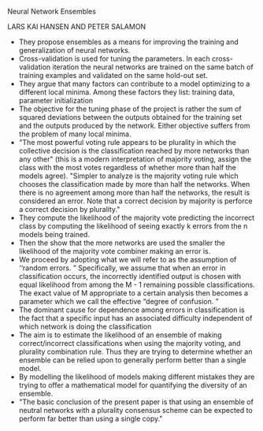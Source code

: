 Neural Network Ensembles 

LARS KAI HANSEN AND PETER SALAMON

* They propose ensembles as a means for improving the training and generalization of neural networks.
* Cross-validation is used for tuning the parameters. In each cross-validation iteration the neural networks are trained on the same batch of training examples and validated on the same hold-out set.
* They argue that many factors can contribute to a model optimizing to a different local minima. Among these factors they list: training data, parameter initialization
* The objective for the tuning phase of the project is rather the sum of squared deviations between the outputs obtained for the training set and the outputs produced by the network. Either objective suffers from the problem of many local minima.  
* "The most powerful voting rule appears to be plurality in which the collective decision is the classification reached by more networks than any other" (this is a modern interpretation of majority voting, assign the class with the most votes regardless of whether more than half the models agree). "Simpler to analyze is the majority voting rule which chooses the classification made by more than half the networks. When there is no agreement among more than half the networks, the result is considered an error. Note that a correct decision by majority is perforce a correct decision by plurality."
* They compute the likelihood of the majority vote predicting the incorrect class by computing the likelihood of seeing exactly k errors from the n models being trained.
* Then the show that the more networks are used the smaller the likelihood of the majority vote combiner making an error is.
* We proceed by adopting what we will refer to as the assumption of ‘‘random errors. ” Specifically, we assume
that when an error in classification occurs, the incorrectly
identified output is chosen with equal likelihood from
among the M - 1 remaining possible classifications. The
exact value of M appropriate to a certain analysis then
becomes a parameter which we call the effective “degree
of confusion. ” 
* The dominant cause for dependence among errors in
classification is the fact that a specific input has an associated difficulty independent of which network is doing
the classification
* The aim is to estimate the likelihood of an ensemble of making correct/incorrect classifications when using the majority voting, and plurality combination rule. Thus they are trying to determine whether an ensemble can be relied upon to generally perform better than a single model.
* By modelling the likelihood of models making different mistakes they are trying to offer a mathematical model for quantifying the diversity of an ensemble.
* "The basic conclusion of the present paper is that using
an ensemble of neutral networks with a plurality consensus scheme can be expected to perform far better than
using a single copy."
